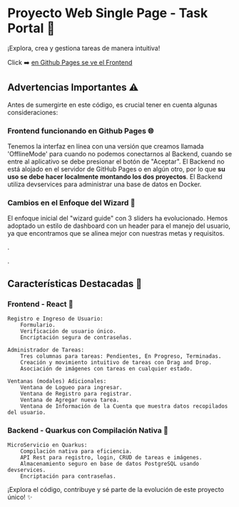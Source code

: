 # Proyecto Web Single Page - Task Portal 🚀

¡Explora, crea y gestiona tareas de manera intuitiva!

Click  ➡️ [ en Github Pages se ve el Frontend](https://ediloaz.github.io/TaskPortal/task-portal-frontend/build/)

## Advertencias Importantes ⚠️

Antes de sumergirte en este código, es crucial tener en cuenta algunas consideraciones:

### Frontend funcionando en Github Pages 🌐
Tenemos la interfaz en línea con una versión que creamos llamada 'OfflineMode' para cuando no podemos conectarnos al Backend, cuando se entre al aplicativo se debe presionar el botón de "Aceptar". El Backend no está alojado en el servidor de GitHub Pages o en algún otro, por lo que <b>su uso se debe hacer localmente montando los dos proyectos</b>. El Backend utiliza devservices para administrar una base de datos en Docker. 

### Cambios en el Enfoque del Wizard 🔄
El enfoque inicial del "wizard guide" con 3 sliders ha evolucionado. Hemos adoptado un estilo de dashboard con un header para el manejo del usuario, ya que encontramos que se alinea mejor con nuestras metas y requisitos.

 <p> . </p><p> . </p>


## Características Destacadas 🌟

### Frontend - React 🔧
    Registro e Ingreso de Usuario:
        Formulario.
        Verificación de usuario único.
        Encriptación segura de contraseñas.

    Administrador de Tareas:
        Tres columnas para tareas: Pendientes, En Progreso, Terminadas.
        Creación y movimiento intuitivo de tareas con Drag and Drop.
        Asociación de imágenes con tareas en cualquier estado.

    Ventanas (modales) Adicionales:
        Ventana de Logueo para ingresar.
        Ventana de Registro para registrar.
        Ventana de Agregar nueva tarea.
        Ventana de Información de la Cuenta que muestra datos recopilados del usuario.

### Backend - Quarkus con Compilación Nativa 🔧

    MicroServicio en Quarkus:
        Compilación nativa para eficiencia.
        API Rest para registro, login, CRUD de tareas e imágenes.
        Almacenamiento seguro en base de datos PostgreSQL usando devservices.
        Encriptación para contraseñas.

¡Explora el código, contribuye y sé parte de la evolución de este proyecto único! ✨